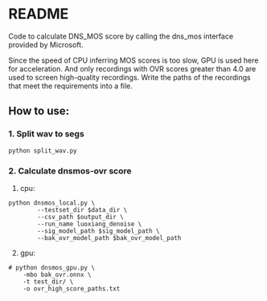 # README

Code to calculate DNS_MOS score by calling the dns_mos interface provided by Microsoft.

Since the speed of CPU inferring MOS scores is too slow, GPU is used here for acceleration. 
And only recordings with OVR scores greater than 4.0 are used to screen high-quality recordings. 
Write the paths of the recordings that meet the requirements into a file.


## How to use:

### 1. Split wav to segs
```
python split_wav.py
```


### 2. Calculate dnsmos-ovr score
1. cpu:
```
python dnsmos_local.py \
        --testset_dir $data_dir \
        --csv_path $output_dir \
        --run_name luoxiang_denoise \
        --sig_model_path $sig_model_path \
        --bak_ovr_model_path $bak_ovr_model_path

```

2. gpu:
```
# python dnsmos_gpu.py \ 
    -mbo bak_ovr.onnx \ 
    -t test_dir/ \ 
    -o ovr_high_score_paths.txt

```